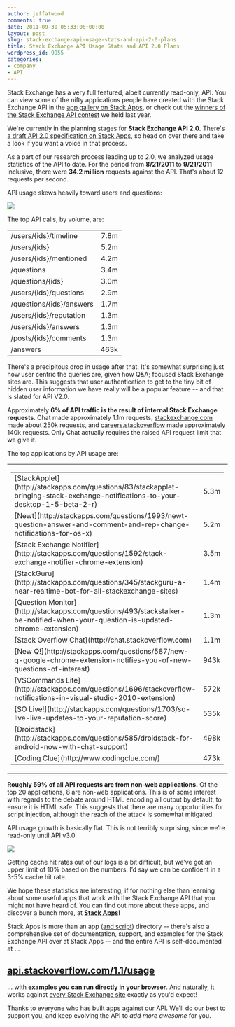 ```yaml
---
author: jeffatwood
comments: true
date: 2011-09-30 05:33:06+00:00
layout: post
slug: stack-exchange-api-usage-stats-and-api-2-0-plans
title: Stack Exchange API Usage Stats and API 2.0 Plans
wordpress_id: 9955
categories:
- company
- API
---
```


Stack Exchange has a very full featured, albeit currently read-only, API. You can view some of the nifty applications people have created with the Stack Exchange API in the [app gallery on Stack Apps](http://blog.stackoverflow.com/2011/02/stack-exchange-api-1-1-and-improved-app-gallery/), or check out the [winners of the Stack Exchange API contest](http://blog.stackoverflow.com/2010/08/stack-exchange-api-contest-winners/) we held last year.

We're currently in the planning stages for **Stack Exchange API 2.0.** There's [a draft API 2.0 specification on Stack Apps](http://stackapps.com/questions/2588/draft-specification-for-api-v2-0), so head on over there and take a look if you want a voice in that process.

As a part of our research process leading up to 2.0, we analyzed usage statistics of the API to date. For the period from **8/21/2011** to **9/21/2011** inclusive, there were **34.2 million** requests against the API. That's about 12 requests per second. 

API usage skews heavily toward users and questions:

![](http://blog.stackoverflow.com/wp-content/uploads/stack-exchange-api-1-1-usage-pie-graph.png)

The top API calls, by volume, are:

<table width="300px" >
<tr >
<td >
/users/{ids}/timeline
<td align="right" >7.8m</tr>
<tr >
<td >
/users/{ids}
<td align="right" >5.2m</tr>
<tr >
<td >
/users/{ids}/mentioned
<td align="right" >4.2m</tr>
<tr >
<td >
/questions
<td align="right" >3.4m</tr>
<tr >
<td >
/questions/{ids}
<td align="right" >3.0m</tr>
<tr >
<td >
/users/{ids}/questions
<td align="right" >2.9m</tr>
<tr >
<td >
/questions/{ids}/answers
<td align="right" >1.7m</tr>
<tr >
<td >
/users/{ids}/reputation
<td align="right" >1.3m</tr>
<tr >
<td >
/users/{ids}/answers
<td align="right" >1.3m</tr>
<tr >
<td >
/posts/{ids}/comments
<td align="right" >1.3m</tr>
<tr >
<td >
/answers
<td align="right" >463k</tr>
</table>

There's a precipitous drop in usage after that. It's somewhat surprising just how user centric the queries are, given how Q&A; focused Stack Exchange sites are. This suggests that user authentication to get to the tiny bit of hidden user information we have really will be a popular feature -- and that is slated for API V2.0.

Approximately **6% of API traffic is the result of internal Stack Exchange requests**.  Chat made approximately 1.1m requests, [stackexchange.com](http://stackexchange.com) made about 250k requests, and [careers.stackoverflow](http://careers.stackoverflow.com) made approximately 140k requests. Only Chat actually requires the raised API request limit that we give it.

The top applications by API usage are:

<table width="600" >
<tr >

<td >
<table width="260" >
<tr >
<td >[StackApplet](http://stackapps.com/questions/83/stackapplet-bringing-stack-exchange-notifications-to-your-desktop-1-5-beta-2-r)
<td align="right" >5.3m</tr>
<tr >
<td >[Newt](http://stackapps.com/questions/1993/newt-question-answer-and-comment-and-rep-change-notifications-for-os-x)
<td align="right" >5.2m</tr>
<tr >
<td >[Stack Exchange Notifier](http://stackapps.com/questions/1592/stack-exchange-notifier-chrome-extension)
<td align="right" >3.5m</tr>
<tr >
<td >[StackGuru](http://stackapps.com/questions/345/stackguru-a-near-realtime-bot-for-all-stackexchange-sites)
<td align="right" >1.4m</tr>
<tr >
<td >[Question Monitor](http://stackapps.com/questions/493/stackstalker-be-notified-when-your-question-is-updated-chrome-extension)
<td align="right" >1.3m</tr>
<tr >
<td >[Stack Overflow Chat](http://chat.stackoverflow.com)
<td align="right" >1.1m</tr>
<tr >
<td >[New Q!](http://stackapps.com/questions/587/new-q-google-chrome-extension-notifies-you-of-new-questions-of-interest)
<td align="right" >943k</tr>
<tr >
<td >[VSCommands Lite](http://stackapps.com/questions/1696/stackoverflow-notifications-in-visual-studio-2010-extension)
<td align="right" >572k</tr>
<tr >
<td >[SO Live!](http://stackapps.com/questions/1703/so-live-live-updates-to-your-reputation-score)
<td align="right" >535k</tr>
<tr >
<td >[Droidstack](http://stackapps.com/questions/585/droidstack-for-android-now-with-chat-support)
<td align="right" >498k</tr>
<tr >
<td >[Coding Clue](http://www.codingclue.com/)
<td align="right" >473k</tr>
</table>

</td>

<td >
<table width="260" >
<tr >
<td >[StackMobile](http://stackapps.com/questions/36/stackmobile-com-view-stackexchange-sites-on-your-smartphone)
<td align="right" >443k</tr>
<tr >
<td >[StackTack](http://stackapps.com/questions/518/stacktack-a-javascript-widget-you-can-stick-anywhere)
<td align="right" >386k</tr>
<tr >
<td >StackMonitor
<td align="right" >356k</tr>
<tr >
<td >[StackAnywhere](http://stackapps.com/questions/2370/stackanywhere-a-stack-exchange-client-for-android)
<td align="right" >291k</tr>
<tr >
<td >[AskUbuntu Add-on](http://stackapps.com/questions/1699/askubuntu-add-on-for-firefox-opera-and-chrome)
<td align="right" >251k</tr>
<tr >
<td >[stackexchange.com](http://stackexchange.com)
<td align="right" >251k</tr>
<tr >
<td >[Swatch for Firefox](http://stackapps.com/questions/316/swatch-a-firefox-plugin-for-monitoring-stack-exchange-sites-for-interesting-chan)
<td align="right" >185k</tr>
<tr >
<td >DFeed IRC bot
<td align="right" >180k</tr>
<tr >
<td >[Area 51](http://area51.stackexchange.com)
<td align="right" >142k</tr>
<tr >
<td >[Careers](http://careers.stackoverflow.com)
<td align="right" >140k</tr>
<tr >
<td >StackTrends
<td align="right" >128k</tr>
</table>

</td>
</tr>
</table>

**Roughly 59% of all API requests are from non-web applications.** Of the top 20 applications, 8 are non-web applications.  This is of some interest with regards to the debate around HTML encoding all output by default, to ensure it is HTML safe. This suggests that there are many opportunities for script injection, although the reach of the attack is somewhat mitigated.

API usage growth is basically flat. This is not terribly surprising, since we’re read-only until API v3.0.

![](http://blog.stackoverflow.com/wp-content/uploads/stack-exchange-api-1-1-usage-per-day.png)

Getting cache hit rates out of our logs is a bit difficult, but we’ve got an upper limit of 10% based on the numbers.  I’d say we can be confident in a 3-5% cache hit rate.

We hope these statistics are interesting, if for nothing else than learning about some useful apps that work with the Stack Exchange API that you might not have heard of. You can find out more about these apps, and discover a bunch more, at **[Stack Apps](http://stackapps.com)!** 

Stack Apps is more than an app ([and script](http://blog.stackoverflow.com/2011/02/stack-apps-and-scripts/)) directory -- there's also a comprehensive set of documentation, support, and examples for the Stack Exchange API over at Stack Apps -- and the entire API is self-documented at ...



## [api.stackoverflow.com/1.1/usage](http://api.stackoverflow.com/1.1/usage)



... with **examples you can run directly in your browser**. And naturally, it works against [every Stack Exchange site](http://stackexchange.com/sites) exactly as you'd expect!

Thanks to everyone who has built apps against our API. We'll do our best to support you, and keep evolving the API to _add more awesome_ for you.
